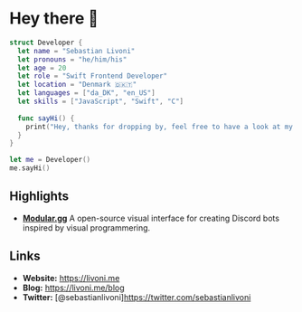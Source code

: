 # Hey there 👋

```swift
struct Developer {
  let name = "Sebastian Livoni"
  let pronouns = "he/him/his"
  let age = 20
  let role = "Swift Frontend Developer"
  let location = "Denmark 🇩🇰🇹"
  let languages = ["da_DK", "en_US"]
  let skills = ["JavaScript", "Swift", "C"]
  
  func sayHi() {
    print("Hey, thanks for dropping by, feel free to have a look at my work!")
  }
}

let me = Developer()
me.sayHi()
```

## Highlights
- [**Modular.gg**](https://github.com/jonasbove/modular.gg) A open-source visual interface for creating Discord bots inspired by visual programmering.

## Links
- **Website:** https://livoni.me
- **Blog:** https://livoni.me/blog
- **Twitter:** [@sebastianlivoni]https://twitter.com/sebastianlivoni
